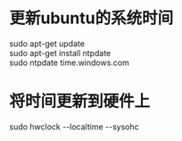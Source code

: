 # 更新ubuntu的系统时间  
sudo apt-get update  
sudo apt-get install ntpdate  
sudo ntpdate time.windows.com  
# 将时间更新到硬件上  
sudo hwclock --localtime --sysohc  
